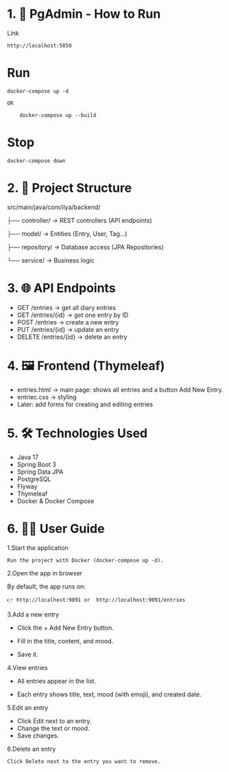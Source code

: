 
# 1. 🚀 PgAdmin - How to Run

Link
```
http://localhost:5050
```


# Run

```
docker-compose up -d

OR

    docker-compose up --build
```


# Stop

```
docker-compose down
```


# 2. 📂 Project Structure

src/main/java/com/ilya/backend/

├── controller/ -> REST controllers (API endpoints)

├── model/ -> Entities (Entry, User, Tag…)

├── repository/  -> Database access (JPA Repositories)

└── service/   -> Business logic


# 3. 🌐 API Endpoints
- GET /entries → get all diary entries
- GET /entries/{id} → get one entry by ID
- POST /entries → create a new entry
- PUT /entries/{id} → update an entry
- DELETE /entries/{id} → delete an entry

# 4. 🖼️ Frontend (Thymeleaf)

- entries.html → main page: shows all entries and a button Add New Entry.
- entriec.css → styling
- Later: add forms for creating and editing entries


# 5. 🛠️ Technologies Used

- Java 17
- Spring Boot 3
- Spring Data JPA
- PostgreSQL
- Flyway
- Thymeleaf
- Docker & Docker Compose




# 6. 👨‍💻 User Guide
1.Start the application
```
Run the project with Docker (docker-compose up -d).
```

2.Open the app in browser 

By default, the app runs on:
```
👉 http://localhost:9091 or  http://localhost:9091/entries
```

3.Add a new entry
- Click the + Add New Entry button.

- Fill in the title, content, and mood.

- Save it.


4.View entries

- All entries appear in the list.

- Each entry shows title, text, mood (with emoji), and created date.

5.Edit an entry

- Click Edit next to an entry.
- Change the text or mood.
- Save changes.

6.Delete an entry
```
Click Delete next to the entry you want to remove.
```





